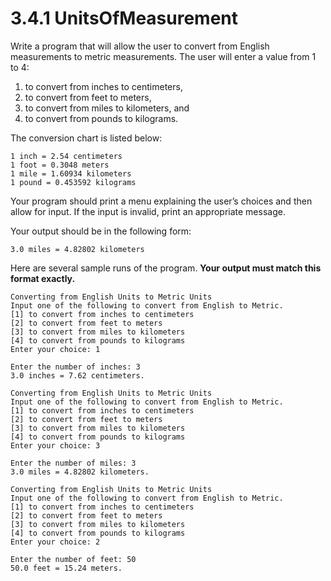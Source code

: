 # 3.4.1 UnitsOfMeasurement
Write a program that will allow the user to convert from English measurements to metric measurements. The user will enter a value from 1 to 4:

1. to convert from inches to centimeters,
2. to convert from feet to meters,
3. to convert from miles to kilometers, and
4. to convert from pounds to kilograms.

The conversion chart is listed below:
```
1 inch = 2.54 centimeters
1 foot = 0.3048 meters
1 mile = 1.60934 kilometers
1 pound = 0.453592 kilograms
```

Your program should print a menu explaining the user’s choices and then allow for input. If the input is invalid, print an appropriate message.

Your output should be in the following form:

`3.0 miles = 4.82802 kilometers`

Here are several sample runs of the program. <b>Your output must match this format exactly.</b>
```
Converting from English Units to Metric Units
Input one of the following to convert from English to Metric.
[1] to convert from inches to centimeters
[2] to convert from feet to meters
[3] to convert from miles to kilometers
[4] to convert from pounds to kilograms
Enter your choice: 1

Enter the number of inches: 3
3.0 inches = 7.62 centimeters.

Converting from English Units to Metric Units
Input one of the following to convert from English to Metric.
[1] to convert from inches to centimeters
[2] to convert from feet to meters
[3] to convert from miles to kilometers
[4] to convert from pounds to kilograms
Enter your choice: 3

Enter the number of miles: 3
3.0 miles = 4.82802 kilometers.

Converting from English Units to Metric Units
Input one of the following to convert from English to Metric.
[1] to convert from inches to centimeters
[2] to convert from feet to meters
[3] to convert from miles to kilometers
[4] to convert from pounds to kilograms
Enter your choice: 2

Enter the number of feet: 50
50.0 feet = 15.24 meters.
```